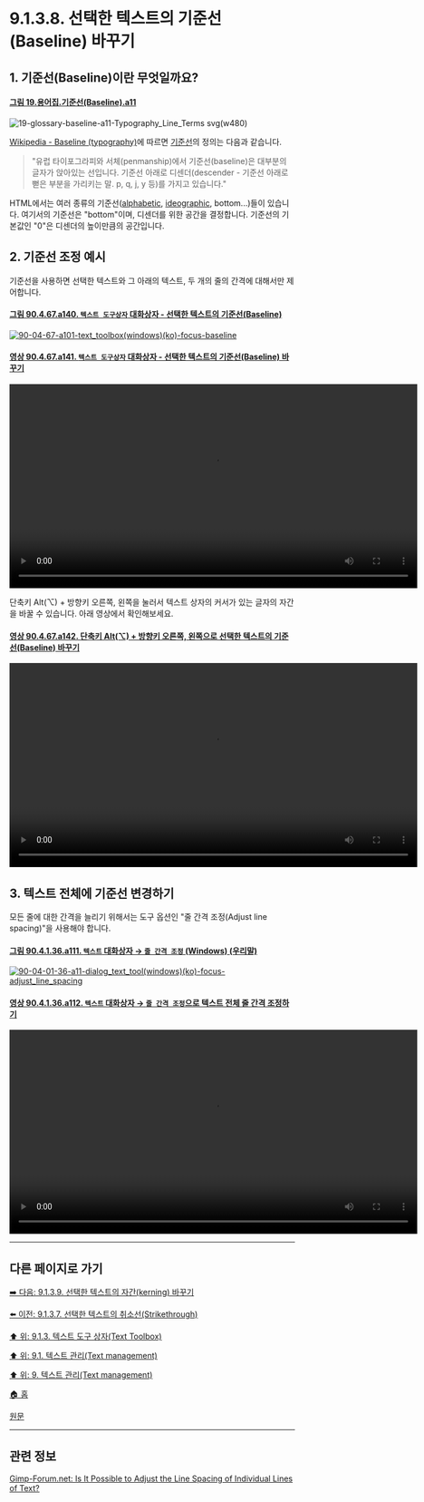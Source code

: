 # 9.1.3.8. 선택한 텍스트의 기준선(Baseline) 바꾸기
## 1. 기준선(Baseline)이란 무엇일까요?
#### [그림 19.용어집.기준선(Baseline).a11](./19-glossaryx-baseline.md)
![19-glossary-baseline-a11-Typography_Line_Terms svg(w480)](https://github.com/wonder13662/gimp/assets/15767104/1ba2c8c1-a3dd-4412-8ee0-0ff2b712ac4a)

[Wikipedia - Baseline (typography)](https://en.wikipedia.org/wiki/Baseline_(typography))에 따르면 [기준선](./19-glossaryx-baseline.md)의 정의는 다음과 같습니다.

> "유럽 타이포그라피와 서체(penmanship)에서 기준선(baseline)은 대부분의 글자가 앉아있는 선입니다. 기준선 아래로 디센더(descender - 기준선 아래로 뻗은 부분을 가리키는 말. p, q, j, y 등)를 가지고 있습니다."

HTML에서는 여러 종류의 기준선([alphabetic](https://drafts.csswg.org/css-inline/#alphabetic-baseline), [ideographic](https://drafts.csswg.org/css-inline/#ideographic-under-baseline), bottom...)들이 있습니다. 여기서의 기준선은 "bottom"이며, 디센더를 위한 공간을 결정합니다. 기준선의 기본값인 "0"은 디센더의 높이만큼의 공간입니다. 

## 2. 기준선 조정 예시
기준선을 사용하면 선택한 텍스트와 그 아래의 텍스트, 두 개의 줄의 간격에 대해서만 제어합니다. 

#### [그림 90.4.67.a140. `텍스트 도구상자` 대화상자 - 선택한 텍스트의 기준선(Baseline)](https://wonder13662.github.io/gimp/2.10.36_ko/90-04-67-text_toolbox.html#%EA%B7%B8%EB%A6%BC-90467a140-%ED%85%8D%EC%8A%A4%ED%8A%B8-%EB%8F%84%EA%B5%AC%EC%83%81%EC%9E%90-%EB%8C%80%ED%99%94%EC%83%81%EC%9E%90---%EC%84%A0%ED%83%9D%ED%95%9C-%ED%85%8D%EC%8A%A4%ED%8A%B8%EC%9D%98-%EA%B8%B0%EC%A4%80%EC%84%A0baseline)
[![90-04-67-a101-text_toolbox(windows)(ko)-focus-baseline](https://github.com/wonder13662/gimp/assets/15767104/a0f2aed8-4699-45bd-a253-53f9a0f3b045)](https://wonder13662.github.io/gimp/2.10.36_ko/90-04-67-text_toolbox.html#%EA%B7%B8%EB%A6%BC-90467a140-%ED%85%8D%EC%8A%A4%ED%8A%B8-%EB%8F%84%EA%B5%AC%EC%83%81%EC%9E%90-%EB%8C%80%ED%99%94%EC%83%81%EC%9E%90---%EC%84%A0%ED%83%9D%ED%95%9C-%ED%85%8D%EC%8A%A4%ED%8A%B8%EC%9D%98-%EA%B8%B0%EC%A4%80%EC%84%A0baseline)

#### [영상 90.4.67.a141. `텍스트 도구상자` 대화상자 - 선택한 텍스트의 기준선(Baseline) 바꾸기](https://wonder13662.github.io/gimp/2.10.36_ko/90-04-67-text_toolbox.html#%EC%98%81%EC%83%81-90467a141-%ED%85%8D%EC%8A%A4%ED%8A%B8-%EB%8F%84%EA%B5%AC%EC%83%81%EC%9E%90-%EB%8C%80%ED%99%94%EC%83%81%EC%9E%90---%EC%84%A0%ED%83%9D%ED%95%9C-%ED%85%8D%EC%8A%A4%ED%8A%B8%EC%9D%98-%EA%B8%B0%EC%A4%80%EC%84%A0baseline-%EB%B0%94%EA%BE%B8%EA%B8%B0)
<video controls="controls" width="720" src="https://github.com/wonder13662/gimp/assets/15767104/c03a1213-2852-4d5d-b0e8-58d205db970c"></video>

단축키 Alt(⌥) + 방향키 오른쪽, 왼쪽을 눌러서 텍스트 상자의 커서가 있는 글자의 자간을 바꿀 수 있습니다. 아래 영상에서 확인해보세요.

#### [영상 90.4.67.a142. 단축키 Alt(⌥) + 방향키 오른쪽, 왼쪽으로 선택한 텍스트의 기준선(Baseline) 바꾸기](https://wonder13662.github.io/gimp/2.10.36_ko/90-04-67-text_toolbox.html#%EC%98%81%EC%83%81-90467a142-%EB%8B%A8%EC%B6%95%ED%82%A4-alt--%EB%B0%A9%ED%96%A5%ED%82%A4-%EC%98%A4%EB%A5%B8%EC%AA%BD-%EC%99%BC%EC%AA%BD%EC%9C%BC%EB%A1%9C-%EC%84%A0%ED%83%9D%ED%95%9C-%ED%85%8D%EC%8A%A4%ED%8A%B8%EC%9D%98-%EA%B8%B0%EC%A4%80%EC%84%A0baseline-%EB%B0%94%EA%BE%B8%EA%B8%B0)
<video controls="controls" width="720" src="https://github.com/wonder13662/gimp/assets/15767104/0b6995a4-3211-45d1-9b42-b9e79179a476"></video>

## 3. 텍스트 전체에 기준선 변경하기
모든 줄에 대한 간격을 늘리기 위해서는 도구 옵션인 "줄 간격 조정(Adjust line spacing)"을 사용해야 합니다.

#### [그림 90.4.1.36.a111. `텍스트` 대화상자 → `줄 간격 조정` (Windows) (우리말)](https://wonder13662.github.io/gimp/2.10.36_ko/90-04-01-tool_optionsx-36-text.html#%EA%B7%B8%EB%A6%BC-904136a111-%ED%85%8D%EC%8A%A4%ED%8A%B8-%EB%8C%80%ED%99%94%EC%83%81%EC%9E%90--%EC%A4%84-%EA%B0%84%EA%B2%A9-%EC%A1%B0%EC%A0%95-windows-%EC%9A%B0%EB%A6%AC%EB%A7%90)
[![90-04-01-36-a11-dialog_text_tool(windows)(ko)-focus-adjust_line_spacing](https://github.com/wonder13662/gimp/assets/15767104/1c56142b-a906-41a6-a023-46645dafe277)](https://wonder13662.github.io/gimp/2.10.36_ko/90-04-01-tool_optionsx-36-text.html#%EA%B7%B8%EB%A6%BC-904136a111-%ED%85%8D%EC%8A%A4%ED%8A%B8-%EB%8C%80%ED%99%94%EC%83%81%EC%9E%90--%EC%A4%84-%EA%B0%84%EA%B2%A9-%EC%A1%B0%EC%A0%95-windows-%EC%9A%B0%EB%A6%AC%EB%A7%90)

#### [영상 90.4.1.36.a112. `텍스트` 대화상자 → `줄 간격 조정`으로 텍스트 전체 줄 간격 조정하기](https://wonder13662.github.io/gimp/2.10.36_ko/90-04-01-tool_optionsx-36-text.html#%EC%98%81%EC%83%81-904136a112-%ED%85%8D%EC%8A%A4%ED%8A%B8-%EB%8C%80%ED%99%94%EC%83%81%EC%9E%90--%EC%A4%84-%EA%B0%84%EA%B2%A9-%EC%A1%B0%EC%A0%95%EC%9C%BC%EB%A1%9C-%ED%85%8D%EC%8A%A4%ED%8A%B8-%EC%A0%84%EC%B2%B4-%EC%A4%84-%EA%B0%84%EA%B2%A9-%EC%A1%B0%EC%A0%95%ED%95%98%EA%B8%B0)
<video controls="controls" width="720" src="https://github.com/wonder13662/gimp/assets/15767104/d6119171-59ab-4fed-97e0-0664b993f945"></video>

***

## 다른 페이지로 가기

[➡️ 다음: 9.1.3.9. 선택한 텍스트의 자간(kerning) 바꾸기](./09-01-03-text_toolboxx-09-kerning.md)

[⬅️ 이전: 9.1.3.7. 선택한 텍스트의 취소선(Strikethrough)](./09-01-03-text_toolboxx-07-strikethrough.md)

[⬆️ 위: 9.1.3. 텍스트 도구 상자(Text Toolbox)](./09-01-03-text_toolbox.md)

[⬆️ 위: 9.1. 텍스트 관리(Text management)](./09-01-text-management.md)

[⬆️ 위: 9. 텍스트 관리(Text management)](./09-00-text-management.md)

[🏠 홈](./00-home.md)

[원문](https://docs.gimp.org/2.10/ko/gimp-image-text-management.html#gimp-text-toolbox)

***

## 관련 정보

[Gimp-Forum.net: Is It Possible to Adjust the Line Spacing of Individual Lines of Text?](https://www.gimp-forum.net/Thread-Is-It-Possible-to-Adjust-the-Line-Spacing-of-Individual-Lines-of-Text)